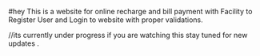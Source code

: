  #hey 
 This is a website for online recharge and bill payment with Facility 
    to Register User and Login to website with proper 
    validations.

//its currently under progress if you are watching this stay tuned for new updates .
